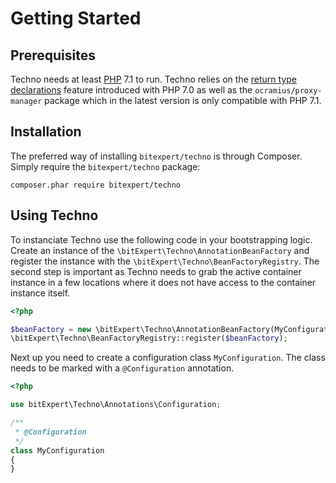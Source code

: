 # Getting Started

## Prerequisites

Techno needs at least [PHP](http://php.net) 7.1 to run. Techno relies on the [return type declarations](http://php.net/manual/en/functions.returning-values.php#functions.returning-values.type-declaration)
feature introduced with PHP 7.0 as well as the `ocramius/proxy-manager` package
which in the latest version is only compatible with PHP 7.1.

## Installation

The preferred way of installing `bitexpert/techno` is through Composer. Simply require the `bitexpert/techno` package:

```
composer.phar require bitexpert/techno
```

## Using Techno

To instanciate Techno use the following code in your bootstrapping logic. Create
an instance of the ```\bitExpert\Techno\AnnotationBeanFactory``` and register the
instance with the ```\bitExpert\Techno\BeanFactoryRegistry```. The second step is
important as Techno needs to grab the active container instance in a few locations
where it does not have access to the container instance itself.

```php
<?php

$beanFactory = new \bitExpert\Techno\AnnotationBeanFactory(MyConfiguration::class);
\bitExpert\Techno\BeanFactoryRegistry::register($beanFactory);
```

Next up you need to create a configuration class ```MyConfiguration```.
The class needs to be marked with a `@Configuration` annotation.

```php
<?php

use bitExpert\Techno\Annotations\Configuration;

/**
 * @Configuration
 */
class MyConfiguration
{
}
```
